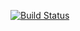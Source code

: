 [![Build Status](https://dev.azure.com/Martin-DevLab/MealCoupons/_apis/build/status/MealCoupons-CI)](https://dev.azure.com/Martin-DevLab/MealCoupons/_apis/build/status/MealCoupons-CI?branchName=master)
